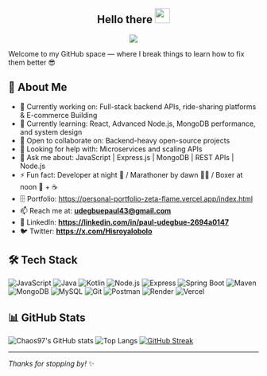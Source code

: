 <h2 align="center">Hello there <img src="https://raw.githubusercontent.com/MartinHeinz/MartinHeinz/master/wave.gif" width="30px"></h2>

<!-- Animation Typing -->
<p align="center">
  <a href="https://github.com/DenverCoder1/readme-typing-svg">
    <img src="https://readme-typing-svg.herokuapp.com?font=Fira+Code&pause=1000&color=3498DB&center=true&vCenter=true&width=700&lines=I'm+Paul+Udegbue+(Chaos97);Backend+Developer+%7C+Marathoner+%7C+Boxer;Welcome+to+my+GitHub+space!">
  </a>
</p>
<!-- Animation Typing: END -->
Welcome to my GitHub space — where I break things to learn how to fix them better 😎

## 🚀 About Me
- 🔭 Currently working on: Full-stack backend APIs, ride-sharing platforms & E-commerce Building
- 🌱 Currently learning: React, Advanced Node.js, MongoDB performance, and system design
- 👯 Open to collaborate on: Backend-heavy open-source projects
- 🤔 Looking for help with: Microservices and scaling APIs
- 💬 Ask me about: JavaScript | Express.js | MongoDB | REST APIs | Node.js
- ⚡ Fun fact: Developer at night 🌙 / Marathoner by dawn 🏃‍♂️ / Boxer at noon 🥊 + ☕
- 🗄 Portfolio: https://personal-portfolio-zeta-flame.vercel.app/index.html
- 📫 Reach me at: **udegbuepaul43@gmail.com**
- 💼 LinkedIn: **https://linkedin.com/in/paul-udegbue-2694a0147**
- 🐦 Twitter: **https://x.com/Hisroyalobolo**


## 🛠️ Tech Stack
![JavaScript](https://img.shields.io/badge/-JavaScript-black?style=flat-square&logo=javascript)
![Java](https://img.shields.io/badge/Java-black?style=flat-square&logo=openjdk&logoColor=white)
![Kotlin](https://img.shields.io/badge/-Kotlin-black?style=flat-square&logo=kotlin&logoColor=white)
![Node.js](https://img.shields.io/badge/-Node.js-black?style=flat-square&logo=node.js)
![Express](https://img.shields.io/badge/-Express-black?style=flat-square&logo=express)
![Spring Boot](https://img.shields.io/badge/SpringBoot-6DB33F?style=flat-square&logo=springboot&logoColor=white)
![Maven](https://img.shields.io/badge/Maven-C71A36?style=flat-square&logo=apachemaven&logoColor=white)
![MongoDB](https://img.shields.io/badge/-MongoDB-black?style=flat-square&logo=mongodb)
![MySQL](https://img.shields.io/badge/-MySQL-black?style=flat-square&logo=MySQL)
![Git](https://img.shields.io/badge/-Git-black?style=flat-square&logo=git)
![Postman](https://img.shields.io/badge/-Postman-black?style=flat-square&logo=postman)
![Render](https://img.shields.io/badge/-Render-black?style=flat-square&logo=render&logoColor=white)
![Vercel](https://img.shields.io/badge/-Vercel-black?style=flat-square&logo=vercel&logoColor=white)
## 📊 GitHub Stats

![Chaos97's GitHub stats](https://github-readme-stats.vercel.app/api?username=Chaos97-oss&show_icons=true&theme=radical)
![Top Langs](https://github-readme-stats.vercel.app/api/top-langs/?username=Chaos97-oss&layout=compact&theme=radical)
[![GitHub Streak](https://streak-stats.demolab.com/?user=chaos97-oss)](https://git.io/streak-stats)




---

_Thanks for stopping by!_ ✨

